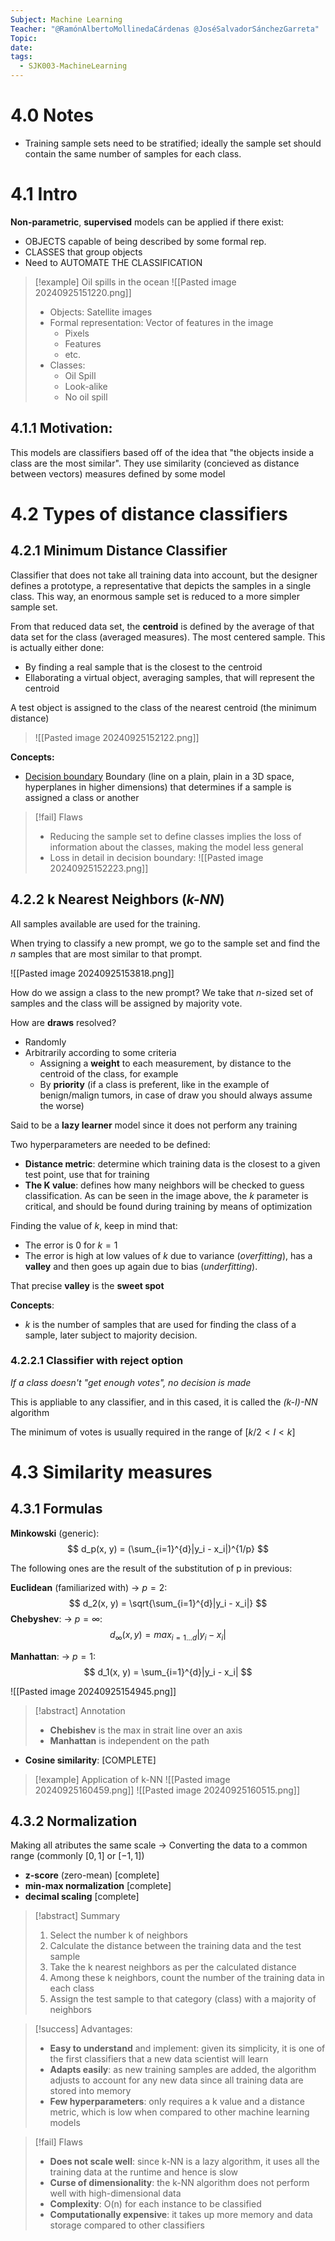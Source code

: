 ```yaml
---
Subject: Machine Learning
Teacher: "@RamónAlbertoMollinedaCárdenas @JoséSalvadorSánchezGarreta"
Topic: 
date: 
tags:
  - SJK003-MachineLearning
---
```

# 4.0 Notes

- Training sample sets need to be stratified; ideally the sample set should contain the same number of samples for each class.
# 4.1 Intro

**Non-parametric**, **supervised** models can be applied if there exist:
- OBJECTS capable of being described by some formal rep.
- CLASSES that group objects
- Need to AUTOMATE THE CLASSIFICATION

>[!example] Oil spills in the ocean
>![[Pasted image 20240925151220.png]]
>- Objects: Satellite images
>- Formal representation: Vector of features in the image
>	- Pixels
>	- Features
>	- etc.
>- Classes:
>	- Oil Spill
>	- Look-alike
>	- No oil spill

## 4.1.1 Motivation:
This models are classifiers based off of the idea that "the objects inside a class are the most similar". They use similarity (concieved as distance between vectors) measures defined by some model

# 4.2 Types of distance classifiers

## 4.2.1 Minimum Distance Classifier

Classifier that does not take all training data into account, but the designer defines a prototype, a representative that depicts the samples in a single class. This way, an enormous sample set is reduced to a more simpler sample set.

From that reduced data set, the **centroid** is defined by the average of that data set for the class (averaged measures). The most centered sample. This is actually either done:
- By finding a real sample that is the closest to the centroid
- Ellaborating a virtual object, averaging samples, that will represent the centroid

A test object is assigned to the class of the nearest centroid (the minimum distance)

> ![[Pasted image 20240925152122.png]]


**Concepts:**
- <u>Decision boundary</u> Boundary (line on a plain, plain in a 3D space, hyperplanes in higher dimensions) that determines if a sample is assigned a class or another

>[!fail] Flaws
>- Reducing the sample set to define classes implies the loss of information about the classes, making the model less general
>- Loss in detail in decision boundary:
>	![[Pasted image 20240925152223.png]]

## 4.2.2 k Nearest Neighbors (*k-NN*)

All samples available are used for the training.

When trying to classify a new prompt, we go to the sample set and find the $n$ samples that are most similar to that prompt.

![[Pasted image 20240925153818.png]]

How do we assign a class to the new prompt? We take that $n$-sized set of samples and the class will be assigned by majority vote. 

How are **draws** resolved?
- Randomly
- Arbitrarily according to some criteria
	- Assigning a **weight** to each measurement, by distance to the centroid of the class, for example
	- By **priority** (if a class is preferent, like in the example of benign/malign tumors, in case of draw you should always assume the worse)

Said to be a **lazy learner** model since it does not perform any training

Two hyperparameters are needed to be defined:
- **Distance metric**: determine which training data is the closest to a given test point, use that for training
- **The K value**: defines how many neighbors will be checked to guess classification. As can be seen in the image above, the $k$ parameter is critical, and should be found during training by means of optimization

Finding the value of $k$, keep in mind that:
- The error is 0 for $k=1$
- The error is high at low values of $k$ due to variance (*overfitting*), has a **valley** and then goes up again due to bias (*underfitting*).

That precise **valley** is the **sweet spot**

**Concepts**:
- $k$ is the number of samples that are used for finding the class of a sample, later subject to majority decision.

### 4.2.2.1 Classifier with reject option

*If a class doesn't "get enough votes", no decision is made*

This is appliable to any classifier, and in this cased, it is called the *(k-I)-NN* algorithm

The minimum of votes is usually required in the range of $[k/2 < I < k]$

# 4.3 Similarity measures

## 4.3.1 Formulas

**Minkowski** (generic):
$$
d_p(x, y) = (\sum_{i=1}^{d}|y_i - x_i|)^{1/p}
$$

The following ones are the result of the substitution  of p in previous:

**Euclidean** (familiarized with) -> $p = 2$:
$$
d_2(x, y) = \sqrt{\sum_{i=1}^{d}|y_i - x_i|}
$$
**Chebyshev**: -> $p=\infty$:
$$
d_\infty(x, y) = max_{i= 1...d}|y_i - x_i|
$$

**Manhattan**: -> $p = 1$:
$$
d_1(x, y) = \sum_{i=1}^{d}|y_i - x_i|
$$

![[Pasted image 20240925154945.png]]

>[!abstract] Annotation
>- **Chebishev** is the max in strait line over an axis
>- **Manhattan** is independent on the path

- **Cosine similarity**: [COMPLETE]
>[!example] Application of k-NN
>![[Pasted image 20240925160459.png]]
>![[Pasted image 20240925160515.png]]
## 4.3.2 Normalization

Making all atributes the same scale -> Converting the data to a common range (commonly $[0,1]$ or $[-1,1]$) 

- **z-score** (zero-mean) [complete]
- **min-max normalization** [complete]
- **decimal scaling** [complete]

>[!abstract] Summary
>1. Select the number k of neighbors 
>2. Calculate the distance between the training data and the test sample 
>3. Take the k nearest neighbors as per the calculated distance 
>4. Among these k neighbors, count the number of the training data in each class 
>5. Assign the test sample to that category (class) with a majority of neighbors

>[!success] Advantages:
>- **Easy to understand** and implement: given its simplicity, it is one of the first classifiers that a new data scientist will learn 
>- **Adapts easily**: as new training samples are added, the algorithm adjusts to account for any new data since all training data are stored into memory 
>- **Few hyperparameters**: only requires a k value and a distance metric, which is low when compared to other machine learning models

>[!fail] Flaws
>- **Does not scale well**: since k-NN is a lazy algorithm, it uses all the training data at the runtime and hence is slow
>- **Curse of dimensionality**: the k-NN algorithm does not perform well with high-dimensional data
>- **Complexity**: O(n) for each instance to be classified 
>- **Computationally expensive**: it takes up more memory and data storage compared to other classifiers

